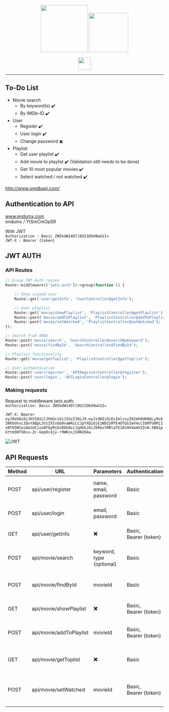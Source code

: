 
<p align="center">
  <img height="150px" src="https://media.discordapp.net/attachments/499833921513586688/512349750163669004/movieappsmall.png">
   <img height="125px" src="https://media.discordapp.net/attachments/499833921513586688/512350532401233930/movieapptransparent.png">
</p>
<p align="center">
    <img height="40px" src="https://cdn.worldvectorlogo.com/logos/angular-3.svg">
</p>

***


## To-Do List

* Movie search
    * By keyword(s) ✔️	
    * By IMDb-ID ✔️
* User
    * Register ✔️
    * User login ✔️
    * Change password ✖️
* Playlist
    * Get user playlist ✔️
    * Add movie to playlist ✔️ (Validation still needs to be done)
    * Get 10 most popular movies ✔️
    * Select watched / not watched ✔️

http://www.omdbapi.com/

## Authentication to API

www.endumx.com  
endumx / YtSmCmOpSR

With JWT  
`Authorization : Basic ZW5kdW14Oll0U21DbU9wU1I=`  
`JWT-X : Bearer {token}`


## JWT AUTH

### API Routes

```php
// Group JWT-Auth routes
Route::middleware(['jwtx.auth'])->group(function () {

    // Show signed user
    Route::get('user/getInfo', 'UserController@getInfo');

    // User playlist
    Route::get('movie/showPlaylist', 'PlaylistController@getPlaylist');
    Route::post('movie/addToPlaylist', 'PlaylistController@addToPlaylist');
    Route::post('movie/setWatched', 'PlaylistController@setWatched');
});

// Search from OMDb
Route::post('movie/search', 'SearchController@searchByKeyword');
Route::post('movie/findById', 'SearchController@findById');

// Playlist functionality
Route::get('movie/getToplist', 'PlaylistController@getToplist');

// User authentication
Route::post('user/register', 'APIRegisterController@register');
Route::post('user/login', 'APILoginController@login');
```

### Making requests

Request to middleware jwtx.auth:  
`Authorization: Basic ZW5kdW14Oll0U21DbU9wU1I=`  
  
`JWT-X: Bearer eyJ0eXAiOiJKV1QiLCJhbGciOiJIUzI1NiJ9.eyJzdWIiOjEsImlzcyI6Imh0dHA6Ly9sb2NhbGhvc3QvYXBpL3VzZXIvbG9naW4iLCJpYXQiOjE1NDIyMTE4OTQsImV4cCI6MTU0MjIxNTQ5NCwibmJmIjoxNTQyMjExODk0LCJqdGkiOiJkRkxtM0laTE10cHVkbmVZIn0.5B8zpGttm5NTSDcu-Zc-GepOc4jy-r9WKzxjS9N26kw`

![JWT](https://media.discordapp.net/attachments/499833921513586688/512304344461475851/unknown.png)




## API Requests

| Method | URL | Parameters | Authentication | Description |
|--------|-----|------------|----------------|-------------|
| POST | api/user/register | name, email, password | Basic | Register user and return JWT-token |
| POST | api/user/login | email, password | Basic | Login user and return JWT-token |
| GET | api/user/getInfo | ✖️ | Basic,<br>Bearer {token} | Return signed user information |
| POST | api/movie/search | keyword,<br> type (optional) | Basic | Returns search results by keyword |
| POST | api/movie/findById | movieId | Basic | Returns all details from a single movie |
| GET | api/movie/showPlaylist | ✖️ | Basic, <br>Bearer {token} | Returns signed user own playlist |
| POST | api/movie/addToPlaylist | movieId | Basic, <br>Bearer {token} | Saves movie to user own playlist |
| GET | api/movie/getToplist | ✖️ | Basic | Return 10 most popular movies |
| POST | api/movie/setWatched | movieId | Basic,<br>Bearer {token} | Sets 'watched' to true if false and vice versa |

